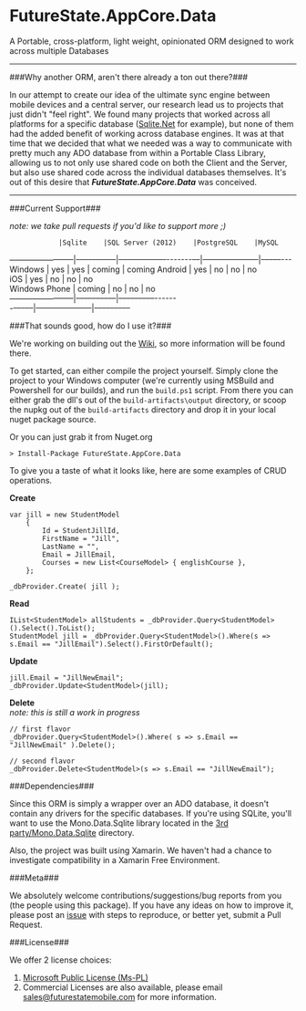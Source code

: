 FutureState.AppCore.Data
============

A Portable, cross-platform, light weight, opinionated ORM designed to work across multiple Databases 

----

###Why another ORM, aren't there already a ton out there?###

In our attempt to create our idea of the ultimate sync engine between mobile devices and a central server, our research lead us to projects that just didn't "feel right". We found many projects that worked across all platforms for a specific database ([Sqlite.Net](https://github.com/praeclarum/sqlite-net) for example), but none of them had the added benefit of working across database engines. It was at that time that we decided that what we needed was a way to communicate with pretty much any ADO database from within a Portable Class Library, allowing us to not only use shared code on both the Client and the Server, but also use shared code across the individual databases themselves. It's out of this desire that ***FutureState.AppCore.Data*** was conceived.

----

###Current Support###

*note: we take pull requests if you'd like to support more ;)* 

                |Sqlite    |SQL Server (2012)    |PostgreSQL    |MySQL   
––––––––––––––––|––––––––––|––––––––––––-------––|––––––––––––––|–––––---
 Windows        |   yes    |  yes                |  coming      |  coming 
 Android        |   yes    |  no                 |  no          |  no     
 iOS            |   yes    |  no                 |  no          |  no     
 Windows Phone  |   coming |  no                 |  no          |  no     
––––––––––––––––|––––––––––|–––––––––-------–––––|––––––––––––––|–––––––––

###That sounds good, how do I use it?###

We're working on building out the [Wiki](https://github.com/FutureStateMobile/AppCore.Data/wiki), so more information will be found there.

To get started, can either compile the project yourself. Simply clone the project to your Windows computer (we're currently using MSBuild and Powershell for our builds), and run the `build.ps1` script. From there you can either grab the dll's out of the `build-artifacts\output` directory, or scoop the nupkg out of the `build-artifacts` directory and drop it in your local nuget package source. 

Or you can just grab it from Nuget.org

    > Install-Package FutureState.AppCore.Data

To give you a taste of what it looks like, here are some examples of CRUD operations.

**Create**

    var jill = new StudentModel
        {
            Id = StudentJillId,
            FirstName = "Jill",
            LastName = "",
            Email = JillEmail,
            Courses = new List<CourseModel> { englishCourse },
        };

    _dbProvider.Create( jill );

**Read**

    IList<StudentModel> allStudents = _dbProvider.Query<StudentModel>().Select().ToList();
    StudentModel jill = _dbProvider.Query<StudentModel>().Where(s => s.Email == "JillEmail").Select().FirstOrDefault();

**Update**

    jill.Email = "JillNewEmail";
    _dbProvider.Update<StudentModel>(jill);

**Delete**  
*note: this is still a work in progress*

    // first flavor
    _dbProvider.Query<StudentModel>().Where( s => s.Email == "JillNewEmail" ).Delete();

    // second flavor
    _dbProvider.Delete<StudentModel>(s => s.Email == "JillNewEmail");

###Dependencies###

Since this ORM is simply a wrapper over an ADO database, it doesn't contain any drivers for the specific databases. If you're using SQLite, you'll want to use the Mono.Data.Sqlite library located in the [3rd party/Mono.Data.Sqlite](https://github.com/FutureStateMobile/AppCore.Data/tree/master/3rd%20party/Mono.Data.SQLite.1.0.61.0) directory.

Also, the project was built using Xamarin. We haven't had a chance to investigate compatibility in a Xamarin Free Environment.

###Meta###

We absolutely welcome contributions/suggestions/bug reports from you (the people using this package). If you have any ideas on how to improve it, please post an [issue](https://github.com/FutureStateMobile/AppCore.Data/issues) with steps to reproduce, or better yet, submit a Pull Request.

###License###

We offer 2 license choices:

1. [Microsoft Public License (Ms-PL)](http://www.microsoft.com/en-us/openness/licenses.aspx#MPL)
2. Commercial Licenses are also available, please email sales@futurestatemobile.com for more information.
